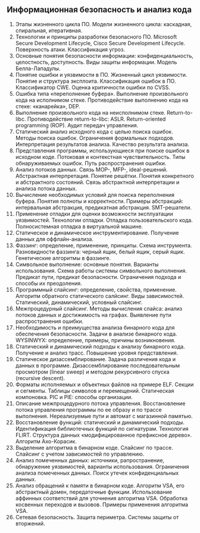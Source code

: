 ## Информационная безопасность и анализ кода
1. Этапы жизненного цикла ПО. Модели жизненного цикла: каскадная, спиральная, итеративная.
2. Технологии и принципы разработки безопасного ПО. Microsoft Secure Development Lifecycle, Cisco Secure Development Lifecycle. Поверхность атаки. Классификация угроз.
3. Основные понятия безопасности информации: конфиденциальность, целостность, доступность. Виды защиты информации. Модель Белла-Лападулы.
4. Понятие ошибки и уязвимости в ПО. Жизненный цикл уязвимости. Понятие и структура эксплоита. Классификация ошибок в ПО. Классификатор CWE. Оценка критичности ошибки по CVSS.
5. Ошибка типа «переполнение буфера». Выполнение произвольного кода на исполнимом стеке. Противодействие выполнению кода на стеке: «канарейка», DEP.
6. Выполнение произвольного кода на неисполнимом стеке. Return-to-libc. Противодействие return-to-libc: ASLR. Return-oriented programming (ROP). Аудит передач управления.
7. Статический анализ исходного кода с целью поиска ошибок. Методы поиска ошибок. Ограничения формальных подходов. Интерпретация результатов анализа. Качество результата анализа.
8. Представления программы, использующиеся при поиске ошибок в исходном коде. Потоковая и контекстная чувствительность. Типы обнаруживаемых ошибок. Путь распространения ошибки.
9. Анализ потоков данных. Связь MOP-, MFP-, ideal-решений. Абстрактная интерпретация. Понятие решётки. Понятия конкретного и абстрактного состояний. Связь абстрактной интерпретации и анализа потока данных.
10. Вычисление необходимых условий для поиска переполнения буфера. Понятия полноты и корректности. Примеры абстракций: интервальная абстракция, предикатная абстракция. SMT-решатели.
11. Применение отладки для оценки возможности эксплуатации уязвимостей. Технологии отладки. Отладка пользовательского кода. Полносистемная отладка в виртуальной машине.
12. Статическое и динамическое инструментирование. Получение данных для оффлайн-анализа.
13. Фаззинг: определение, применение, принципы. Схема инструмента. Разновидности фаззинга: черный ящик, белый ящик, серый ящик. Генетические алгоритмы в фаззинге.
14. Символьное выполнение: основные понятия. Варианты использования. Схема работы системы символьного выполнения. Предикат пути, предикат безопасности. Ограничения подхода и способы их преодоления.
15. Программный слайсинг: определение, свойства, применение. Алгоритм обратного статического салйсинг. Виды зависимостей. Статический, динамический, условный слайсинг.
16. Межпроцедурный слайсинг. Методы вычисления слайса: анализ потоков данных и достижимость на графах. Выявление пути распространения ошибки.
17. Необходимость и преимущества анализа бинарного кода для обеспечения безопасности. Задачи в анализе бинарного кода. WYSINWYX: определение, примеры, причины возникновения.
18. Статический и динамический подходы к анализу бинарного кода. Получение и анализ трасс. Повышение уровня представления.
19. Статическое дизассемблирование. Задача различения кода и данных в программе. Дизассемблирование последовательным просмотром (linear sweep) и методом рекурсивного спуска (recursive descent).
20. Форматы исполняемых и объектных файлов на примере ELF. Секции и сегменты. Таблицы символов и перемещений. Статическая компоновка. PIC и PIE: способы организации.
21. Описание межпроцедурного потока управления. Восстановление потока управления программы по ее образу и по трассе выполнения. Нереализуемые пути и автомат с магазинной памятью.
22. Восстановление функций: статический и динамический подходы. Идентификация библиотечных функций по сигнатурам. Технология FLIRT. Структура данных «модифицированное префиксное дерево». Алгоритм Ахо-Корасик.
23. Выделение алгоритма в бинарном коде. Слайсинг по трассе. Слайсинг с учетом зависимостей по управлению.
24. Анализ помеченных данных: источники, рапространение, обнаружение уязвимостей, варианты использования. Ограничения анализа помеченных данных. Поиск утечек конфиденциальных данных.
25. Анализ обращений к памяти в бинарном коде. Алгоритм VSA, его абстрактный домен, передаточные функции. Использование аффинных соответствий для уточнения алгоритма VSA. Обработка косвенных переходов и вызовов. Примеры применения алгоритма VSA.
26. Сетевая безопасность. Защита периметра. Системы защиты от вторжений.
